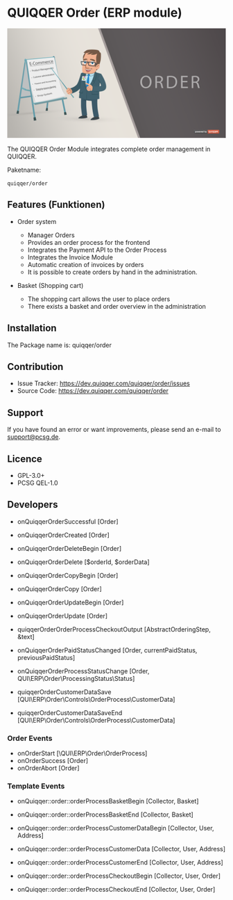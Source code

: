 QUIQQER Order (ERP module)
========

![QUIQQER ORDER](bin/images/Readme.png)

The QUIQQER Order Module integrates complete order management in QUIQQER.

Paketname:

    quiqqer/order


Features (Funktionen)
--------

- Order system
    - Manager Orders
    - Provides an order process for the frontend
    - Integrates the Payment API to the Order Process
    - Integrates the Invoice Module
    - Automatic creation of invoices by orders
    - It is possible to create orders by hand in the administration.

- Basket (Shopping cart)
    - The shopping cart allows the user to place orders
    - There exists a basket and order overview in the administration


Installation
------------

The Package name is: quiqqer/order


Contribution
----------

- Issue Tracker: https://dev.quiqqer.com/quiqqer/order/issues
- Source Code: https://dev.quiqqer.com/quiqqer/order


Support
-------

If you have found an error or want improvements, please send an e-mail to support@pcsg.de.


Licence
-------

- GPL-3.0+
- PCSG QEL-1.0


Developers
--------

- onQuiqqerOrderSuccessful [Order]
- onQuiqqerOrderCreated [Order]

- onQuiqqerOrderDeleteBegin [Order]
- onQuiqqerOrderDelete [$orderId, $orderData]

- onQuiqqerOrderCopyBegin [Order]
- onQuiqqerOrderCopy [Order]

- onQuiqqerOrderUpdateBegin [Order]
- onQuiqqerOrderUpdate [Order]

- quiqqerOrderOrderProcessCheckoutOutput [AbstractOrderingStep, &text]

- onQuiqqerOrderPaidStatusChanged [Order, currentPaidStatus, previousPaidStatus]
- onQuiqqerOrderProcessStatusChange [Order, QUI\ERP\Order\ProcessingStatus\Status]

- quiqqerOrderCustomerDataSave [QUI\ERP\Order\Controls\OrderProcess\CustomerData]
- quiqqerOrderCustomerDataSaveEnd [QUI\ERP\Order\Controls\OrderProcess\CustomerData]

### Order Events

- onOrderStart [\QUI\ERP\Order\OrderProcess]
- onOrderSuccess [Order]
- onOrderAbort [Order]

### Template Events

- onQuiqqer::order::orderProcessBasketBegin [Collector, Basket]
- onQuiqqer::order::orderProcessBasketEnd [Collector, Basket]

- onQuiqqer::order::orderProcessCustomerDataBegin [Collector, User, Address]
- onQuiqqer::order::orderProcessCustomerData [Collector, User, Address]
- onQuiqqer::order::orderProcessCustomerEnd [Collector, User, Address]

- onQuiqqer::order::orderProcessCheckoutBegin [Collector, User, Order]
- onQuiqqer::order::orderProcessCheckoutEnd [Collector, User, Order]
